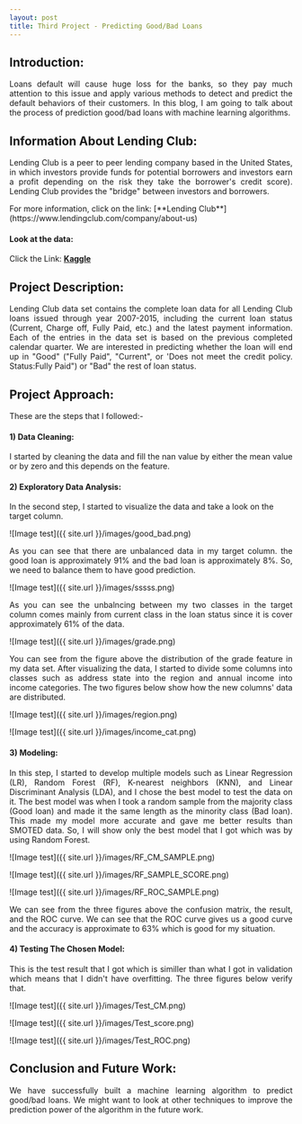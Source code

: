 ```yaml
---
layout: post
title: Third Project - Predicting Good/Bad Loans
---
```

## Introduction: 
<p align="justify">Loans default will cause huge loss for the banks, so they pay much attention to this issue and apply various methods to detect and predict the default behaviors of their customers. In this blog, I am going to talk about the process of prediction good/bad loans with machine learning algorithms.</p>


## Information About Lending Club:
<p align="justify">Lending Club is a peer to peer lending company based in the United States, in which investors provide funds for potential borrowers and investors earn a profit depending on the risk they take the borrower's credit score). Lending Club provides the "bridge" between investors and borrowers.</p> For more information, click on the link: [**Lending Club**](https://www.lendingclub.com/company/about-us) 

#### Look at the data:
Click the Link: [**Kaggle**](https://www.kaggle.com/wendykan/lending-club-loan-data)


## Project Description:
<p align="justify">Lending Club data set contains the complete loan data for all Lending Club loans issued through year 2007-2015, including the current loan status (Current, Charge off, Fully Paid, etc.) and the latest payment information. Each of the entries in the data set is based on the previous completed calendar quarter. We are interested in predicting whether the loan will end up in "Good" ("Fully Paid", "Current", or 'Does not meet the credit policy. Status:Fully Paid") or "Bad" the rest of loan status.</p>


## Project Approach:

These are the steps that I followed:-

#### 1) Data Cleaning:
<p align="justify">I started by cleaning the data and fill the nan value by either the mean value or by zero and this depends on the feature.</p>


#### 2) Exploratory Data Analysis:

In the second step, I started to visualize the data and take a look on the target column. 

![Image test]({{ site.url }}/images/good_bad.png)

<p align="justify">As you can see that there are unbalanced data in my target column. the good loan is approximately 91% and the bad loan is approximately 8%. So, we need to balance them to have good prediction.</p>

![Image test]({{ site.url }}/images/sssss.png)

<p align="justify">As you can see the unbalncing between my two classes in the target column comes mainly from current class in the loan status since it is cover approximately 61% of the data.</p>

![Image test]({{ site.url }}/images/grade.png)

<p align="justify">You can see from the figure above the distribution of the grade feature in my data set. After visualizing the data, I started to divide some columns into classes such as address state into the region and annual income into income categories. The two figures below show how the new columns' data are distributed.</p>

![Image test]({{ site.url }}/images/region.png)

![Image test]({{ site.url }}/images/income_cat.png) 


#### 3) Modeling:

<p align="justify">In this step, I started to develop multiple models such as Linear Regression (LR), Random Forest (RF), K-nearest neighbors (KNN), and Linear Discriminant Analysis (LDA), and I chose the best model to test the data on it. The best model was when I took a random sample from the majority class (Good loan) and made it the same length as the minority class (Bad loan). This made my model more accurate and gave me better results than SMOTED data. So, I will show only the best model that I got which was by using Random Forest.</p>

![Image test]({{ site.url }}/images/RF_CM_SAMPLE.png)

![Image test]({{ site.url }}/images/RF_SAMPLE_SCORE.png)

![Image test]({{ site.url }}/images/RF_ROC_SAMPLE.png)

<p align="justify">We can see from the three figures above the confusion matrix, the result, and the ROC curve. We can see that the ROC curve gives us a good curve and the accuracy is approximate to 63% which is good for my situation.</p> 

<h4>4) Testing The Chosen Model:</h4>

<p align="justify">This is the test result that I got which is similler than what I got in validation which means that I didn't have overfitting. The three figures below verify that.</p>

![Image test]({{ site.url }}/images/Test_CM.png)

![Image test]({{ site.url }}/images/Test_score.png)

![Image test]({{ site.url }}/images/Test_ROC.png)



## Conclusion and Future Work:

<p align="justify">We have successfully built a machine learning algorithm to predict good/bad loans. We might want to look at other techniques to improve the prediction power of the algorithm in the future work.</p>




<style>
img {
  display: block;
  margin-left: auto;
  margin-right: auto;
}
p {
font-size="12";
}
</style>

